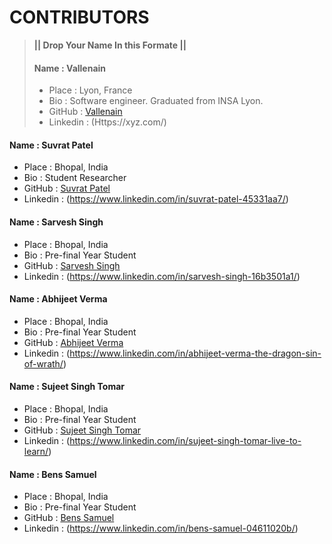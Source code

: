 # CONTRIBUTORS

> **|| Drop Your Name In this Formate ||**
>#### Name : Vallenain
> - Place : Lyon, France
> - Bio : Software engineer. Graduated from INSA Lyon.
> - GitHub : [Vallenain](https://github.com/Vallenain)
> - Linkedin : (Https://xyz.com/)


#### Name : Suvrat Patel
 - Place : Bhopal, India
 - Bio : Student Researcher
 - GitHub : [Suvrat Patel](https://github.com/MadJokkerr)
 - Linkedin : (https://www.linkedin.com/in/suvrat-patel-45331aa7/)

#### Name : Sarvesh Singh
 - Place : Bhopal, India
 - Bio : Pre-final Year Student
 - GitHub : [Sarvesh Singh](https://github.com/Soullessmars)
 - Linkedin : (https://www.linkedin.com/in/sarvesh-singh-16b3501a1/)

#### Name : Abhijeet Verma
 - Place : Bhopal, India
 - Bio : Pre-final Year Student
 - GitHub : [Abhijeet Verma](https://github.com/xx-abhijeet-xx)
 - Linkedin : (https://www.linkedin.com/in/abhijeet-verma-the-dragon-sin-of-wrath/)

#### Name : Sujeet Singh Tomar
 - Place : Bhopal, India
 - Bio : Pre-final Year Student
 - GitHub : [Sujeet Singh Tomar](https://github.com/sujeettomar60615)
 - Linkedin : (https://www.linkedin.com/in/sujeet-singh-tomar-live-to-learn/)

#### Name : Bens Samuel
 - Place : Bhopal, India
 - Bio : Pre-final Year Student
 - GitHub : [Bens Samuel](https://github.com/latedeveloper08)
 - Linkedin : (https://www.linkedin.com/in/bens-samuel-04611020b/)
